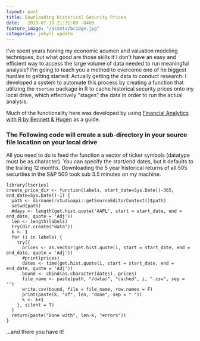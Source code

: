 ```yaml
---
layout: post
title: Downloading Historical Security Prices
date:   2019-07-19 21:31:09 -0400
feature_image: "/assets/bridge.jpg"
categories: jekyll update
---
```


I've spent years honing my economic acumen and valuation modeling techniques, but what good are
those skills if I don't have an easy and efficient way to access the large volume of data needed to
run meaningful analysis? I'm going to teach you a method to overcome one of he biggest hurdles to 
getting started: Actually getting the data to conduct research. I developed a system to automate this 
process by creating a function that utilizing the ```tseries``` package in R to cache historical security 
prices onto my local drive, which effectively "stages" the data in order to run the actual analysis.

Much of the functionality here was developed by using [Financial Analytics with R by Bennett & Hugen](https://www.amazon.com/Financial-Analytics-Building-Laboratory-Science/dp/1107150752/ref=sr_1_3?crid=MV3JU6ASDB9W&keywords=financial+analytics+with+r&qid=1563721706&s=gateway&sprefix=financial+analytics%2Caps%2C123&sr=8-3) as a guide.  

### The Following code will create a sub-directory in your source file location on your local drive  
All you need to do is feed the function a vector of ticker symbols (datatype must be as.character). You can specify the 
start/end dates, but it defaults to the trailing 12 months. Downloading the 5 year historical returns of all 
505 securities in the S&P 500 took sub 3.5 minutes on my machine.

```
library(tseries)
create_price_dir <- function(labels, start_date=Sys.Date()-365, end_date=Sys.Date()-1) {
  path <- dirname(rstudioapi::getSourceEditorContext()$path)
  setwd(path)
  #days <- length(get.hist.quote('AAPL', start = start_date, end = end_date, quote = 'Adj'))
  len <- length(labels)
  try(dir.create("data"))
  k <- 1
  for (i in labels) {
    try({
      prices <- as.vector(get.hist.quote(i, start = start_date, end = end_date, quote = 'Adj'))
      #print(prices)
      dates <- time(get.hist.quote(i, start = start_date, end = end_date, quote = 'Adj'))
      bound <- cbind(as.character(dates), prices)
      file_name <- paste(path, "/data/", "cached", i, ".csv", sep = '')
      write.csv(bound, file = file_name, row.names = F)
      print(paste(k, "of", len, "done", sep = " "))
      k <- k+1
    }, silent = T)
  }
  return(paste("Done with", len-k, "errors"))
}

```
...and there you have it!
[](\assets\cache_folder.PNG)

